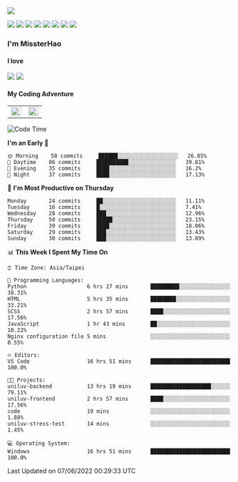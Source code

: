 ![](https://komarev.com/ghpvc/?username=MissterHao&color=ff69b4)

[![](https://img.shields.io/badge/Amazon%20AWS-%23232F3E?logo=amazon-aws&logoColor=white&style=for-the-badge)](https://aws.amazon.com/)
[![](https://img.shields.io/badge/Python-3776AB?style=for-the-badge&logo=python&logoColor=white)](https://www.djangoproject.com/)
[![](https://img.shields.io/badge/Django-092E20?style=for-the-badge&logo=django&logoColor=white)](https://www.python.org/)
[![](https://img.shields.io/badge/Flask-000000?style=for-the-badge&logo=flask&logoColor=white)](https://flask.palletsprojects.com/en/2.1.x/)
[![](https://img.shields.io/badge/go-%2300ADD8.svg?&style=for-the-badge&logo=go&logoColor=white)](https://golang.org/)
[![](https://img.shields.io/badge/javascript-%23F7DF1E.svg?&style=for-the-badge&logo=javascript&logoColor=black)](https://www.javascript.com/)
[![](https://img.shields.io/badge/mysql-%234479A1.svg?&style=for-the-badge&logo=mysql&logoColor=white)](https://www.mysql.com/)
[![](https://img.shields.io/badge/docker-%232496ED.svg?&style=for-the-badge&logo=docker&logoColor=white)](https://www.docker.com/)

### I'm MissterHao

#### I love  
![](https://img.shields.io/badge/Netflix-E50914?style=for-the-badge&logo=netflix&logoColor=white)
![](https://img.shields.io/badge/YouTube-FF0000?style=for-the-badge&logo=youtube&logoColor=white)

#### My Coding Adventure
<!-- Readme stats -->
<!-- https://github.com/anuraghazra/github-readme-stats -->
<table>
<tr>
    <td valign="top" width="50%">
    <img src="https://github-readme-stats.vercel.app/api?username=MissterHao&hide_border=true&show_icons=true&locale=en" align="left" style="width: 100%" />
    </td>
    <td valign="top" width="50%">
    <img src="https://github-readme-stats.vercel.app/api/top-langs?username=MissterHao&hide_border=true&show_icons=true&locale=en&layout=compact" align="left" style="width: 100%" />
    </td>
</tr>
</table>  


<!--START_SECTION:waka-->
![Code Time](http://img.shields.io/badge/Code%20Time-314%20hrs%2020%20mins-blue)

**I'm an Early 🐤** 

```text
🌞 Morning    58 commits     ██████░░░░░░░░░░░░░░░░░░░   26.85% 
🌆 Daytime    86 commits     ██████████░░░░░░░░░░░░░░░   39.81% 
🌃 Evening    35 commits     ████░░░░░░░░░░░░░░░░░░░░░   16.2% 
🌙 Night      37 commits     ████░░░░░░░░░░░░░░░░░░░░░   17.13%

```
📅 **I'm Most Productive on Thursday** 

```text
Monday       24 commits     ██░░░░░░░░░░░░░░░░░░░░░░░   11.11% 
Tuesday      16 commits     █░░░░░░░░░░░░░░░░░░░░░░░░   7.41% 
Wednesday    28 commits     ███░░░░░░░░░░░░░░░░░░░░░░   12.96% 
Thursday     50 commits     █████░░░░░░░░░░░░░░░░░░░░   23.15% 
Friday       39 commits     ████░░░░░░░░░░░░░░░░░░░░░   18.06% 
Saturday     29 commits     ███░░░░░░░░░░░░░░░░░░░░░░   13.43% 
Sunday       30 commits     ███░░░░░░░░░░░░░░░░░░░░░░   13.89%

```


📊 **This Week I Spent My Time On** 

```text
⌚︎ Time Zone: Asia/Taipei

💬 Programming Languages: 
Python                   6 hrs 27 mins       █████████░░░░░░░░░░░░░░░░   38.31% 
HTML                     5 hrs 35 mins       ████████░░░░░░░░░░░░░░░░░   33.21% 
SCSS                     2 hrs 57 mins       ████░░░░░░░░░░░░░░░░░░░░░   17.56% 
JavaScript               1 hr 43 mins        ██░░░░░░░░░░░░░░░░░░░░░░░   10.22% 
Nginx configuration file 5 mins              ░░░░░░░░░░░░░░░░░░░░░░░░░   0.55%

🔥 Editors: 
VS Code                  16 hrs 51 mins      █████████████████████████   100.0%

🐱‍💻 Projects: 
uniluv-backend           13 hrs 19 mins      ███████████████████░░░░░░   79.11% 
uniluv-frontend          2 hrs 57 mins       ████░░░░░░░░░░░░░░░░░░░░░   17.56% 
code                     19 mins             ░░░░░░░░░░░░░░░░░░░░░░░░░   1.88% 
uniluv-stress-test       14 mins             ░░░░░░░░░░░░░░░░░░░░░░░░░   1.45%

💻 Operating System: 
Windows                  16 hrs 51 mins      █████████████████████████   100.0%

```


 Last Updated on 07/06/2022 00:29:33 UTC
<!--END_SECTION:waka-->

<!--
**MissterHao/MissterHao** is a ✨ _special_ ✨ repository because its `README.md` (this file) appears on your GitHub profile.

Here are some ideas to get you started:

- 🔭 I’m currently working on ...
- 🌱 I’m currently learning ...
- 👯 I’m looking to collaborate on ...
- 🤔 I’m looking for help with ...
- 💬 Ask me about ...
- 📫 How to reach me: ...
- 😄 Pronouns: ...
- ⚡ Fun fact: ...
-->
